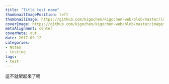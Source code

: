 ```yaml
---
title: "Title test name"
thumbnailImagePosition: left
thumbnailImage: https://github.com/kigochen/kigochen-web/blob/master/images/%E8%9E%A2%E5%B9%95%E5%BF%AB%E7%85%A7%202017-09-07%20%E4%B8%8B%E5%8D%8811.15.31.jpg?raw=true
coverImage: https://github.com/kigochen/kigochen-web/blob/master/images/%E8%9E%A2%E5%B9%95%E5%BF%AB%E7%85%A7%202017-09-07%20%E4%B8%8B%E5%8D%8811.15.31.jpg?raw=true
metaAlignment: center
coverMeta: out
date: 2017-09-12
categories:
- Notes
- testing
tags:
- test
---
```

這不就架起來了嗎
